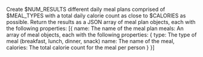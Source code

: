 Create $NUM_RESULTS different daily meal plans comprised of $MEAL_TYPES with a total daily calorie count as close to $CALORIES as possible. Return the results as a JSON array of meal plan objects, each with the following properties:
[{
name: The name of the meal plan
meals: An array of meal objects, each with the following properties: {
type: The type of meal (breakfast, lunch, dinner, snack)
name: The name of the meal,
calories: The total calorie count for the meal per person
}
}]
